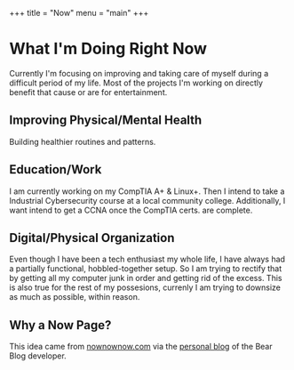 +++
title = "Now"
menu = "main"
+++

# What I'm Doing Right Now

Currently I'm focusing on improving and taking care of myself during a difficult period of my life. Most of the projects I'm working on directly benefit that cause or are for entertainment.

## Improving Physical/Mental Health

Building healthier routines and patterns.

## Education/Work

I am currently working on my CompTIA A+ & Linux+. Then I intend to take a Industrial Cybersecurity course at a local community college. Additionally, I want intend to get a CCNA once the CompTIA certs. are complete.

## Digital/Physical Organization

Even though I have been a tech enthusiast my whole life, I have always had a partially functional, hobbled-together setup. So I am trying to rectify that by getting all my computer junk in order and getting rid of the excess. This is also true for the rest of my possesions, currenly I am trying to downsize as much as possible, within reason.

## Why a Now Page?

This idea came from [nownownow.com](https://nownownow.com/about) via the [personal blog](https://herman.bearblog.dev/) of the Bear Blog developer.